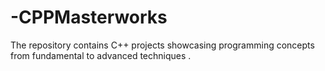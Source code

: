 # -CPPMasterworks
The repository contains C++ projects showcasing programming concepts from fundamental to advanced techniques .
